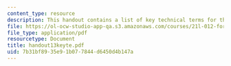 ```yaml
---
content_type: resource
description: This handout contains a list of key technical terms for the course.
file: https://ol-ocw-studio-app-qa.s3.amazonaws.com/courses/21l-012-forms-of-western-narrative-spring-2004/7b31bf8935e91b077844d6450d4b147a_handout13keyte.pdf
file_type: application/pdf
resourcetype: Document
title: handout13keyte.pdf
uid: 7b31bf89-35e9-1b07-7844-d6450d4b147a
---
```


